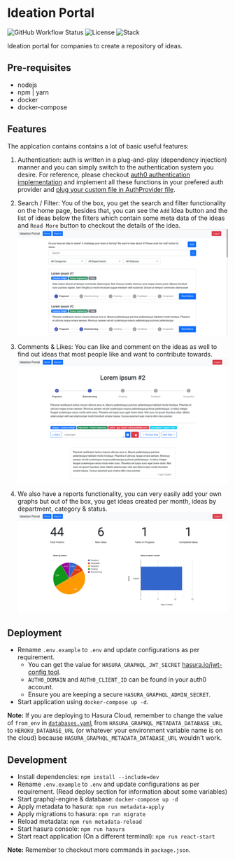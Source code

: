 # Ideation Portal

![GitHub Workflow Status](https://img.shields.io/github/workflow/status/atb00ker/ideation-portal/CI%20Tests)
![License](https://img.shields.io/github/license/atb00ker/ideation-portal)
![Stack](https://img.shields.io/static/v1?label=stack&message=go-hasura-react&color=green)

Ideation portal for companies to create a repository of ideas.

## Pre-requisites

- nodejs
- npm | yarn
- docker
- docker-compose

## Features

The applcation contains contains a lot of basic useful features:

1. Authentication: auth is written in a plug-and-play (dependency injection) manner and you can simply switch to the authentication system you desire. For reference, please checkout [auth0 authentication implementation](src/views/components/Auth/Auth0.tsx) and implement all these functions in your prefered auth provider and [plug your custom file in AuthProvider file](src/views/components/Auth/AuthProvider.tsx).

2. Search / Filter: You of the box, you get the search and filter functionality on the home page, besides that, you can see the `Add` Idea button and the list of ideas below the filters which contain some meta data of the ideas and `Read More` button to checkout the details of the idea.
   ![Search functionality](docs/features-search.png)

3. Comments & Likes: You can like and comment on the ideas as well to find out ideas that most people like and want to contribute towards.
   ![Comment and like functionality](docs/features-comments.png)

4. We also have a reports functionality, you can very easily add your own graphs but out of the box, you get ideas created per month, ideas by department, category & status.
   ![Reports functionality](docs/features-reports.png)

## Deployment

- Rename `.env.example` to `.env` and update configurations as per requirement.
  - You can get the value for `HASURA_GRAPHQL_JWT_SECRET` [hasura.io/jwt-config tool](https://hasura.io/jwt-config/).
  - `AUTH0_DOMAIN` and `AUTH0_CLIENT_ID` can be found in your auth0 account.
  - Ensure you are keeping a secure `HASURA_GRAPHQL_ADMIN_SECRET`.
- Start application using `docker-compose up -d`.

**Note:** If you are deploying to Hasura Cloud, remember to change the value of `from_env` in [`databases.yaml`](src/models/metadata/databases/databases.yaml) from `HASURA_GRAPHQL_METADATA_DATABASE_URL` to `HEROKU_DATABASE_URL` (or whatever your environment variable name is on the cloud) because `HASURA_GRAPHQL_METADATA_DATABASE_URL` wouldn't work.

## Development

- Install dependencies: `npm install --include=dev`
- Rename `.env.example` to `.env` and update configurations as per requirement. (Read deploy section for information about some variables)
- Start graphql-engine & database: `docker-compose up -d`
- Apply metadata to hasura: `npm run metadata-apply`
- Apply migrations to hasura: `npm run migrate`
- Reload metadata: `npm run metadata-reload`
- Start hasura console: `npm run hasura`
- Start react application (On a different terminal): `npm run react-start`

**Note:** Remember to checkout more commands in `package.json`.
